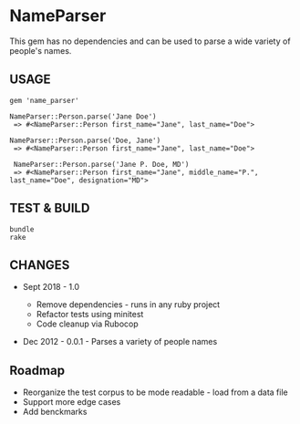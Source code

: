 # NameParser

This gem has no dependencies and can be used to parse a wide variety of people's names.

## USAGE
```
gem 'name_parser'

NameParser::Person.parse('Jane Doe')
 => #<NameParser::Person first_name="Jane", last_name="Doe">

NameParser::Person.parse('Doe, Jane')
 => #<NameParser::Person first_name="Jane", last_name="Doe">

 NameParser::Person.parse('Jane P. Doe, MD')
 => #<NameParser::Person first_name="Jane", middle_name="P.", last_name="Doe", designation="MD">

```

## TEST & BUILD
```
bundle
rake
```

## CHANGES

* Sept 2018 - 1.0
  * Remove dependencies - runs in any ruby project
  * Refactor tests using minitest
  * Code cleanup via Rubocop

* Dec 2012 - 0.0.1 - Parses a variety of people names

## Roadmap

  * Reorganize the test corpus to be mode readable - load from a data file
  * Support more edge cases
  * Add benckmarks